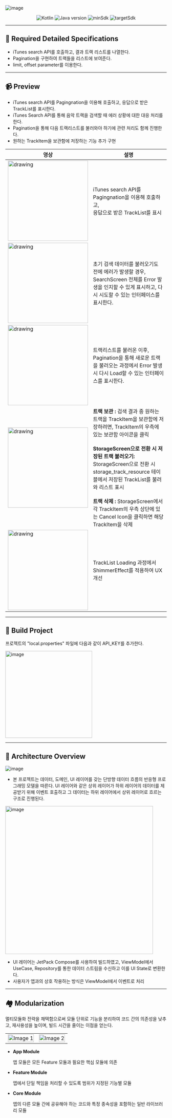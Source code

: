 ![image](https://github.com/nohjunh/assignment/assets/75293768/5abacb52-1187-4b69-85e5-971f9739b7ba)

<p align="center">
  <a><img alt="Kotlin" src="https://img.shields.io/badge/Kotlin-1.8.20-orange?style=flat"/></a>
  <a><img alt="Java version" src="https://img.shields.io/badge/Java version-17-orange?style=flat"/></a>
  <a><img alt="minSdk" src="https://img.shields.io/badge/minSdkVersion-23-orange?style=flat"/></a>
  <a><img alt="targetSdk" src="https://img.shields.io/badge/targetSdkVersion-34-orange?style=flat"/></a>
</p>

---

## 🚦 Required Detailed Specifications
* iTunes search API를 호출하고, 결과 트랙 리스트를 나열한다.
* Pagination을 구현하여 트랙들을 리스트에 보여준다.
* limit, offset parameter를 이용한다.

---

## 📹 Preview
* iTunes search API를 Pagingnation을 이용해 호출하고, 응답으로 받은 TrackList를 표시한다.</br>
* iTunes Search API를 통해 음악 트랙을 검색할 때 에러 상황에 대한 대응 처리를 한다. </br>
* Pagination을 통해 다음 트랙리스트를 불러와야 하기에 관련 처리도 함께 진행한다. </br>
* 원하는 TrackItem을 보관함에 저장하는 기능 추가 구현

| 영상 | 설명 |
| --- | ---- |
| <img src="https://github.com/nohjunh/assignment/assets/75293768/b339392f-6736-46d6-9d30-215f4173892b.gif" alt="drawing" width="250px" /> | iTunes search API를 Pagingnation을 이용해 호출하고, </br> 응답으로 받은 TrackList를 표시 |
| <img src="https://github.com/nohjunh/assignment/assets/75293768/3014bcd9-b59e-4cdc-85e3-5006fde996c6.gif" alt="drawing" width="250px" /> | 초기 검색 데이터를 불러오기도 전에 에러가 발생할 경우, SearchScreen 전체를 Error 발생을 인지할 수 있게 표시하고, 다시 시도할 수 있는 인터페이스를 표시한다. |
| <img src="https://github.com/nohjunh/assignment/assets/75293768/e3656507-7b63-4a7e-8910-3e83b2cc9c7a.gif" alt="drawing" width="250px" /> | 트랙리스트를 불러온 이후, Pagination을 통해 새로운 트랙을 불러오는 과정에서 Error 발생 시 다시 Load할 수 있는 인터페이스를 표시한다. |
| <img src="https://github.com/nohjunh/assignment/assets/75293768/3d8b5aaa-aaf8-4aea-8dd4-b415b026a495.gif" alt="drawing" width="250px" /> | **트랙 보관 :** 검색 결과 중 원하는 트랙을 TrackItem을 보관함에 저장하려면, TrackItem의 우측에 있는 보관함 아이콘을 클릭 </br></br> **StorageScreen으로 전환 시 저장된 트랙 불러오기:** StorageScreen으로 전환 시 storage_track_resource 테이블에서 저장된 TrackList를 불러와 리스트 표시 </br></br> **트랙 삭제 :** StorageScreen에서 각 TrackItem의 우측 상단에 있는 Cancel Icon을 클릭하면 해당 TrackItem을 삭제 |
| <img src="https://github.com/nohjunh/assignment/assets/75293768/d533a28d-3fd4-483e-8c73-55396d6df744.gif" alt="drawing" width="250px" /> | TrackList Loading 과정에서 ShimmerEffect를 적용하여 UX 개선 |

---

## 🔑 Build Project
프로젝트의 "local.properties" 파일에 다음과 같이 API_KEY를 추가한다.

<img width="271" alt="image" src="https://github.com/nohjunh/assignment/assets/75293768/a898c26e-486c-432f-94c9-5dc39a9379a9">


---

## 🏢 Architecture Overview

![image](https://github.com/nohjunh/assignment/assets/75293768/e6e321fb-9b04-48e0-bd1a-a5aa81dc2557)

* 본 프로젝트는 데이터, 도메인, UI 레이어를 갖는 단방향 데이터 흐름의 반응형 프로그래밍 모델을 따른다. 
UI 레이어와 같은 상위 레이어가 하위 레이어의 데이터를 제공받기 위해 이벤트 호출하고 그 데이터는 하위 레이어에서 상위 레이어로 흐르는 구조로 진행된다.

<img width="461" alt="image" src="https://github.com/nohjunh/assignment/assets/75293768/80c3647e-670e-4a80-abb4-8ad8a873ac54">

* UI 레이어는 JetPack Compose를 사용하여 빌드하였고, ViewModel에서 UseCase, Repository를 통한 데이터 스트림을 수신하고 이를 UI State로 변환한다.
* 사용자가 앱과의 상호 작용하는 방식은 ViewModel에서 이벤트로 처리

---

## 🏘 Modularization
멀티모듈화 전략을 채택함으로써 모듈 단위로 기능을 분리하여 코드 간의 의존성을 낮추고, 재사용성을 높이며, 빌드 시간을 줄이는 이점을 얻는다.

<table>
    <tr>
        <td>
            <img src="https://github.com/nohjunh/assignment/assets/75293768/b8b42c85-ee4f-41de-9a38-fc26fd4e64dc" alt="Image 1" width="100%">
        </td>
        <td>
            <img src="https://github.com/nohjunh/assignment/assets/75293768/d131f129-5c38-4dc0-85e6-5d5fd6231c8f" alt="Image 2" width="100%">
        </td>
    </tr>
</table>


- **App Module**
   
    앱 모듈은 모든 Feature 모듈과 필요한 핵심 모듈에 의존
    
- **Feature Module**

    앱에서 단일 책임을 처리할 수 있도록 범위가 지정된 기능별 모듈
    
- **Core Module**

   앱의 다른 모듈 간에 공유해야 하는 코드와 특정 종속성을 포함하는 일반 라이브러리 모듈

